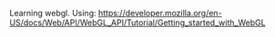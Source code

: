 Learning webgl. Using:
https://developer.mozilla.org/en-US/docs/Web/API/WebGL_API/Tutorial/Getting_started_with_WebGL
